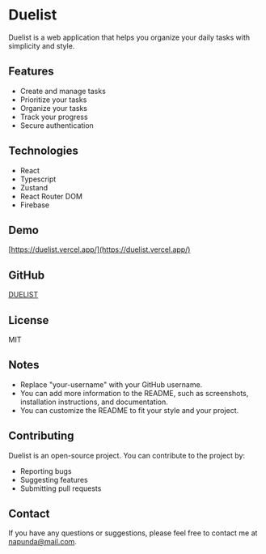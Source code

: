 # Duelist

Duelist is a web application that helps you organize your daily tasks with simplicity and style.

## Features

* Create and manage tasks
* Prioritize your tasks
* Organize your tasks
* Track your progress
* Secure authentication

## Technologies

* React
* Typescript
* Zustand
* React Router DOM
* Firebase

## Demo

[https://duelist.vercel.app/](https://duelist.vercel.app/)

## GitHub


[DUELIST](https://github.com/napunda/Duelist/)


## License

MIT

## Notes

* Replace "your-username" with your GitHub username.
* You can add more information to the README, such as screenshots, installation instructions, and documentation.
* You can customize the README to fit your style and your project.

## Contributing

Duelist is an open-source project. You can contribute to the project by:

* Reporting bugs
* Suggesting features
* Submitting pull requests

## Contact

If you have any questions or suggestions, please feel free to contact me at [napunda@mail.com](mailto:napunda@mail.com).
